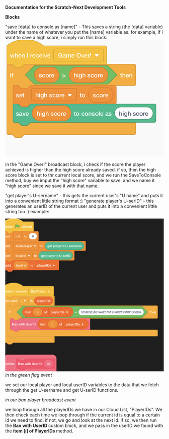 <b> Documentation for the Scratch-Next Development Tools </b>

<b> Blocks </b>

"save [data] to console as [name]" - This saves a string (the [data] variable) under the name of whatever you put the [name] variable as. for example, if i want to save a high score, i simply run this block:
![Image](https://github.com/Cube-Enix/Cube-Enix.github.io/blob/main/documentation/images/8E821943-224D-47B1-9B42-F2401E3C4FF9.jpeg)

in the "Game Over!" broadcast block, i check if the score the player achieved is higher than the high score already saved. if so, then the high score block is set to thr current local score, and we run the SaveToConsole method, buy we imput the "high score" variable to save. and we name it "high score" since we save it with that name.

"get player's U-sername" - this gets the current user's "U name" and puts it into a convenient little string format :)
"generate player's U-serID" - this generates an userID of the current user and puts it into a convenient little string too :) 
example:

![Image](https://github.com/Cube-Enix/Cube-Enix.github.io/blob/main/documentation/images/57792141-5253-40A1-98E9-987F42A89C71.jpeg)
<i> in the green flag event </i>

we set our local player and local userID variables to the data that we fetch through the get U-sername and get U-serID functions. 

<i> in our ban player broadcast event </i>

we loop through all the playerIDs we have in our Cloud List, "PlayerIDs". We then check each time we loop through if the current id is equal to a certain id we need to find. if not, we go and look at the next id. if so, we then run the <b> Ban with UserID </b> custom block, and we pass in the userID we found with the <b> item [i] of PlayerIDs </b> method.
